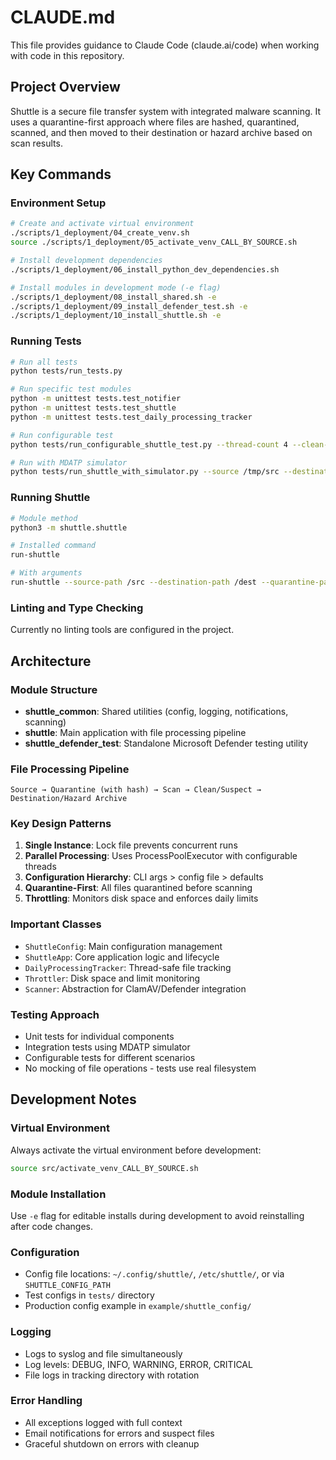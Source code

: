 # CLAUDE.md

This file provides guidance to Claude Code (claude.ai/code) when working with code in this repository.

## Project Overview

Shuttle is a secure file transfer system with integrated malware scanning. It uses a quarantine-first approach where files are hashed, quarantined, scanned, and then moved to their destination or hazard archive based on scan results.

## Key Commands

### Environment Setup
```bash
# Create and activate virtual environment
./scripts/1_deployment/04_create_venv.sh
source ./scripts/1_deployment/05_activate_venv_CALL_BY_SOURCE.sh

# Install development dependencies
./scripts/1_deployment/06_install_python_dev_dependencies.sh

# Install modules in development mode (-e flag)
./scripts/1_deployment/08_install_shared.sh -e
./scripts/1_deployment/09_install_defender_test.sh -e
./scripts/1_deployment/10_install_shuttle.sh -e
```

### Running Tests
```bash
# Run all tests
python tests/run_tests.py

# Run specific test modules
python -m unittest tests.test_notifier
python -m unittest tests.test_shuttle
python -m unittest tests.test_daily_processing_tracker

# Run configurable test
python tests/run_configurable_shuttle_test.py --thread-count 4 --clean-file-count 10

# Run with MDATP simulator
python tests/run_shuttle_with_simulator.py --source /tmp/src --destination /tmp/dest
```

### Running Shuttle
```bash
# Module method
python3 -m shuttle.shuttle

# Installed command
run-shuttle

# With arguments
run-shuttle --source-path /src --destination-path /dest --quarantine-path /quarantine
```

### Linting and Type Checking
Currently no linting tools are configured in the project.

## Architecture

### Module Structure
- **shuttle_common**: Shared utilities (config, logging, notifications, scanning)
- **shuttle**: Main application with file processing pipeline
- **shuttle_defender_test**: Standalone Microsoft Defender testing utility

### File Processing Pipeline
```
Source → Quarantine (with hash) → Scan → Clean/Suspect → Destination/Hazard Archive
```

### Key Design Patterns
1. **Single Instance**: Lock file prevents concurrent runs
2. **Parallel Processing**: Uses ProcessPoolExecutor with configurable threads
3. **Configuration Hierarchy**: CLI args > config file > defaults
4. **Quarantine-First**: All files quarantined before scanning
5. **Throttling**: Monitors disk space and enforces daily limits

### Important Classes
- `ShuttleConfig`: Main configuration management
- `ShuttleApp`: Core application logic and lifecycle
- `DailyProcessingTracker`: Thread-safe file tracking
- `Throttler`: Disk space and limit monitoring
- `Scanner`: Abstraction for ClamAV/Defender integration

### Testing Approach
- Unit tests for individual components
- Integration tests using MDATP simulator
- Configurable tests for different scenarios
- No mocking of file operations - tests use real filesystem

## Development Notes

### Virtual Environment
Always activate the virtual environment before development:
```bash
source src/activate_venv_CALL_BY_SOURCE.sh
```

### Module Installation
Use `-e` flag for editable installs during development to avoid reinstalling after code changes.

### Configuration
- Config file locations: `~/.config/shuttle/`, `/etc/shuttle/`, or via `SHUTTLE_CONFIG_PATH`
- Test configs in `tests/` directory
- Production config example in `example/shuttle_config/`

### Logging
- Logs to syslog and file simultaneously
- Log levels: DEBUG, INFO, WARNING, ERROR, CRITICAL
- File logs in tracking directory with rotation

### Error Handling
- All exceptions logged with full context
- Email notifications for errors and suspect files
- Graceful shutdown on errors with cleanup